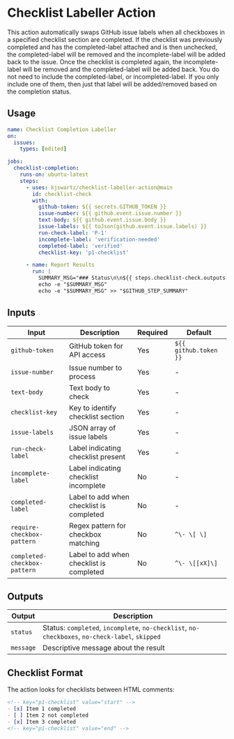 # Checklist Labeller Action

This action automatically swaps GitHub issue labels when all checkboxes in a specified checklist section are completed. If the checklist was previously completed and has the completed-label attached and is then unchecked, the completed-label will be removed and the incomplete-label will be added back to the issue. Once the checklist is completed again, the incomplete-label will be removed and the completed-label will be added back. You do not need to include the completed-label, or incompleted-label. If you only include one of them, then just that label will be added/removed based on the completion status.

## Usage

```yaml
name: Checklist Completion Labeller
on:
  issues:
    types: [edited]

jobs:
  checklist-completion:
    runs-on: ubuntu-latest
    steps:
      - uses: kjswartz/checklist-labeller-action@main
        id: checklist-check
        with:
          github-token: ${{ secrets.GITHUB_TOKEN }}
          issue-number: ${{ github.event.issue.number }}
          text-body: ${{ github.event.issue.body }}
          issue-labels: ${{ toJson(github.event.issue.labels) }}
          run-check-label: 'P-1'
          incomplete-label: 'verification-needed'
          completed-label: 'verified'
          checklist-key: 'p1-checklist'

      - name: Report Results
        run: |
          SUMMARY_MSG="### Status\n\n${{ steps.checklist-check.outputs.status }}\n\n### Message\n\n${{ steps.checklist-check.outputs.message }}"
          echo -e "$SUMMARY_MSG"
          echo -e "$SUMMARY_MSG" >> "$GITHUB_STEP_SUMMARY"
```

## Inputs

| Input | Description | Required | Default |
|-------|-------------|----------|---------|
| `github-token` | GitHub token for API access | Yes | `${{ github.token }}` |
| `issue-number` | Issue number to process | Yes | - |
| `text-body` | Text body to check | Yes | - |
| `checklist-key` | Key to identify checklist section | Yes | - |
| `issue-labels` | JSON array of issue labels | Yes | - |
| `run-check-label` | Label indicating checklist present | Yes | - |
| `incomplete-label` | Label indicating checklist incomplete | No | - |
| `completed-label` | Label to add when checklist is completed | No | - |
| `require-checkbox-pattern` | Regex pattern for checkbox matching | No | `^\- \[ \]` |
| `completed-checkbox-pattern` | Label to add when checklist is completed | No | `^\- \[[xX]\]` |

## Outputs

| Output | Description |
|--------|-------------|
| `status` | Status: `completed`, `incomplete`, `no-checklist`, `no-checkboxes`, `no-check-label`, `skipped` |
| `message` | Descriptive message about the result |

## Checklist Format

The action looks for checklists between HTML comments:

```markdown
<!-- key="p1-checklist" value="start" -->
- [x] Item 1 completed
- [ ] Item 2 not completed
- [x] Item 3 completed
<!-- key="p1-checklist" value="end" -->
```
